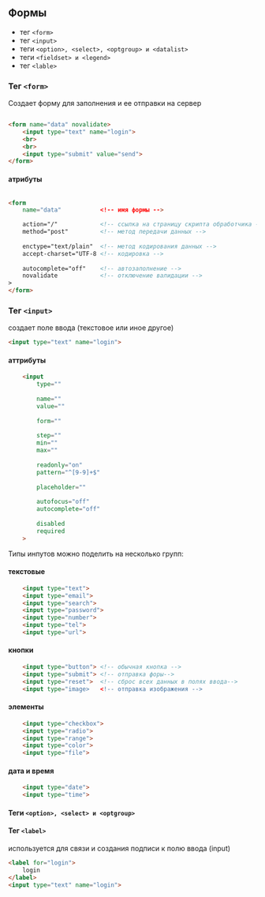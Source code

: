 ## Формы 

- тег `<form>`
- тег `<input>`
- теги `<option>, <select>, <optgroup> и <datalist>`
- теги `<fieldset> и <legend>`
- тег  `<lable>`

### Тег **`<form>`**

Создает форму для заполнения и ее отправки на сервер

```html

<form name="data" novalidate>
    <input type="text" name="login">
    <br>
    <br>
    <input type="submit" value="send">
</form>
```

#### атрибуты

```html

<form
    name="data"           <!-- имя формы -->

    action="/"            <!-- ссылка на страницу скрипта обработчика -->
    method="post"         <!-- метод передачи данных -->
    
    enctype="text/plain"  <!-- метод кодирования данных -->
    accept-charset="UTF-8 <!-- кодировка -->
    
    autocomplete="off"    <!-- автозаполнение -->
    novalidate            <!-- отключение валидации -->    
>
</form>
```

### Тег **`<input>`**

создает поле ввода (текстовое или иное другое)

```html
<input type="text" name="login">
```

#### аттрибуты

```html
    <input
        type=""
        
        name=""
        value=""
        
        form=""
        
        step=""
        min=""
        max=""
        
        readonly="on"
        pattern="^[9-9]+$"
        
        placeholder=""
           
        autofocus="off"
        autocomplete="off"
        
        disabled
        required
    >    
```

Типы инпутов можно поделить на несколько групп:

#### текстовые 

```html
    <input type="text">
    <input type="email">
    <input type="search">
    <input type="password">
    <input type="number">
    <input type="tel">
    <input type="url">

```

#### кнопки 

```html
    <input type="button"> <!-- обычная кнопка -->
    <input type="submit"> <!-- отправка форы-->
    <input type="reset">  <!-- сброс всех данных в полях ввода-->
    <input type="image>   <!-- отправка изображения -->
```

#### элементы

```html
    <input type="checkbox"> 
    <input type="radio"> 
    <input type="range"> 
    <input type="color"> 
    <input type="file"> 
```

#### дата и время

```html
    <input type="date"> 
    <input type="time"> 
```

#### Теги **`<option>, <select> и <optgroup>`**

#### Тег **`<label>`**

используется для связи и создания подписи к полю ввода (input)

```html
<label for="login"> 
    login 
</label>
<input type="text" name="login">
```
